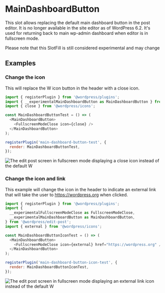 # MainDashboardButton

This slot allows replacing the default main dashboard button in the post editor. It is no longer available in the site editor as of WordPress 6.2.
It's used for returning back to main wp-admin dashboard when editor is in fullscreen mode.

<div class="callout callout-warning">
 Please note that this SlotFill is still considered experimental and may change
</div>

## Examples

### Change the icon

This will replace the W icon button in the header with a close icon.

```js
import { registerPlugin } from '@wordpress/plugins';
import { __experimentalMainDashboardButton as MainDashboardButton } from '@wordpress/edit-post';
import { close } from '@wordpress/icons';

const MainDashboardButtonTest = () => (
  <MainDashboardButton>
    <FullscreenModeClose icon={close} />
  </MainDashboardButton>
);

registerPlugin('main-dashboard-button-test', {
  render: MainDashboardButtonTest,
});
```

![The edit post screen in fullscreen mode displaying a close icon instead of the default W](https://developer.wordpress.org/files/2024/08/main-dashboard-button-close-icon-example.png 'Replace the W icon button in the header with a close icon')

### Change the icon and link

This example will change the icon in the header to indicate an external link that will take the user to <https://wordpress.org> when clicked.

```js
import { registerPlugin } from '@wordpress/plugins';
import {
  __experimentalFullscreenModeClose as FullscreenModeClose,
  __experimentalMainDashboardButton as MainDashboardButton,
} from '@wordpress/edit-post';
import { external } from '@wordpress/icons';

const MainDashboardButtonIconTest = () => (
  <MainDashboardButton>
    <FullscreenModeClose icon={external} href="https://wordpress.org" />
  </MainDashboardButton>
);

registerPlugin('main-dashboard-button-icon-test', {
  render: MainDashboardButtonIconTest,
});
```

![The edit post screen in fullscreen mode displaying an external link icon instead of the default W](https://developer.wordpress.org/files/2024/08/main-dashboard-button-external-link-example.png 'Change the icon in the header to indicate an external link that will take the user to https://wordpress.org when clicked')
